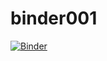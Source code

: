 # binder001

[![Binder](http://mybinder.org/badge.svg)](http://mybinder.org/repo/quinonez/rootbinder)
